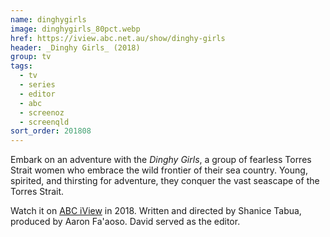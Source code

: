 ```yaml
---
name: dinghygirls
image: dinghygirls_80pct.webp
href: https://iview.abc.net.au/show/dinghy-girls
header: _Dinghy Girls_ (2018)
group: tv
tags:
  - tv
  - series
  - editor
  - abc
  - screenoz
  - screenqld
sort_order: 201808
---
```

Embark on an adventure with the _Dinghy Girls_, a group of fearless Torres Strait women who embrace the wild frontier of their sea country. Young, spirited, and thirsting for adventure, they conquer the vast seascape of the Torres Strait.

Watch it on [ABC iView](https://iview.abc.net.au/show/dinghy-girls) in 2018. Written and directed by Shanice Tabua, produced by Aaron Fa'aoso. David served as the editor.
